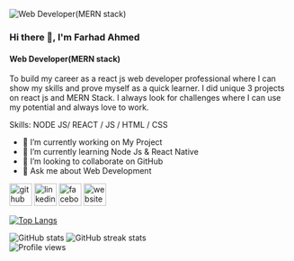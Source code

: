 ![Web Developer(MERN stack)](https://i.ibb.co/2667JyP/Logo-2.png)
### Hi there 👋, I'm Farhad Ahmed
#### Web Developer(MERN stack)


To build my career as a react js web developer professional where I can show my skills and prove myself as a quick learner. I did unique 3 projects on react js and MERN Stack. I always look for challenges where I can use my potential and always love to work.

Skills: NODE JS/ REACT / JS / HTML / CSS

- 🔭 I’m currently working on My Project 
- 🌱 I’m currently learning Node Js & React Native 
- 👯 I’m looking to collaborate on GitHub  
- 💬 Ask me about Web Development 


[<img src='https://cdn.jsdelivr.net/npm/simple-icons@3.0.1/icons/github.svg' alt='github' height='40'>](https://github.com/farhadahmed1)  [<img src='https://cdn.jsdelivr.net/npm/simple-icons@3.0.1/icons/linkedin.svg' alt='linkedin' height='40'>](https://www.linkedin.com/in/https://www.linkedin.com/in/farhadahmed20//)  [<img src='https://cdn.jsdelivr.net/npm/simple-icons@3.0.1/icons/facebook.svg' alt='facebook' height='40'>](https://www.facebook.com/https://www.facebook.com/farhad.ahmed0/)  [<img src='https://cdn.jsdelivr.net/npm/simple-icons@3.0.1/icons/icloud.svg' alt='website' height='40'>](https://farhadahmed.netlify.app/)  

[![Top Langs](https://github-readme-stats.vercel.app/api/top-langs/?username=farhadahmed1)](https://github.com/anuraghazra/github-readme-stats)

![GitHub stats](https://github-readme-stats.vercel.app/api?username=farhadahmed1&show_icons=true&count_private=true) 
![GitHub streak stats](https://github-readme-streak-stats.herokuapp.com/?user=farhadahmed1)  
![Profile views](https://gpvc.arturio.dev/farhadahmed1)  



